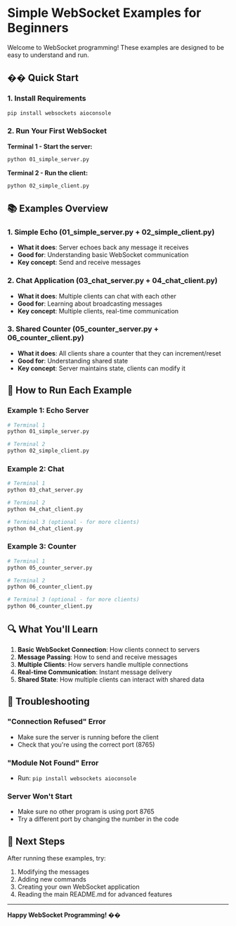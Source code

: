 # Simple WebSocket Examples for Beginners

Welcome to WebSocket programming! These examples are designed to be easy to understand and run.

## �� Quick Start

### 1. Install Requirements
```bash
pip install websockets aioconsole
```

### 2. Run Your First WebSocket

**Terminal 1 - Start the server:**
```bash
python 01_simple_server.py
```

**Terminal 2 - Run the client:**
```bash
python 02_simple_client.py
```

## 📚 Examples Overview

### 1. Simple Echo (01_simple_server.py + 02_simple_client.py)
- **What it does**: Server echoes back any message it receives
- **Good for**: Understanding basic WebSocket communication
- **Key concept**: Send and receive messages

### 2. Chat Application (03_chat_server.py + 04_chat_client.py)
- **What it does**: Multiple clients can chat with each other
- **Good for**: Learning about broadcasting messages
- **Key concept**: Multiple clients, real-time communication

### 3. Shared Counter (05_counter_server.py + 06_counter_client.py)
- **What it does**: All clients share a counter that they can increment/reset
- **Good for**: Understanding shared state
- **Key concept**: Server maintains state, clients can modify it

## 🎯 How to Run Each Example

### Example 1: Echo Server
```bash
# Terminal 1
python 01_simple_server.py

# Terminal 2
python 02_simple_client.py
```

### Example 2: Chat
```bash
# Terminal 1
python 03_chat_server.py

# Terminal 2
python 04_chat_client.py

# Terminal 3 (optional - for more clients)
python 04_chat_client.py
```

### Example 3: Counter
```bash
# Terminal 1
python 05_counter_server.py

# Terminal 2
python 06_counter_client.py

# Terminal 3 (optional - for more clients)
python 06_counter_client.py
```

## 🔍 What You'll Learn

1. **Basic WebSocket Connection**: How clients connect to servers
2. **Message Passing**: How to send and receive messages
3. **Multiple Clients**: How servers handle multiple connections
4. **Real-time Communication**: Instant message delivery
5. **Shared State**: How multiple clients can interact with shared data

## 🐛 Troubleshooting

### "Connection Refused" Error
- Make sure the server is running before the client
- Check that you're using the correct port (8765)

### "Module Not Found" Error
- Run: `pip install websockets aioconsole`

### Server Won't Start
- Make sure no other program is using port 8765
- Try a different port by changing the number in the code

## 🎉 Next Steps

After running these examples, try:
1. Modifying the messages
2. Adding new commands
3. Creating your own WebSocket application
4. Reading the main README.md for advanced features

---

**Happy WebSocket Programming! ��** 